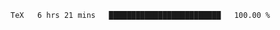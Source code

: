 <!--START_SECTION:waka-->

```txt
TeX   6 hrs 21 mins   █████████████████████████   100.00 %
```

<!--END_SECTION:waka-->
